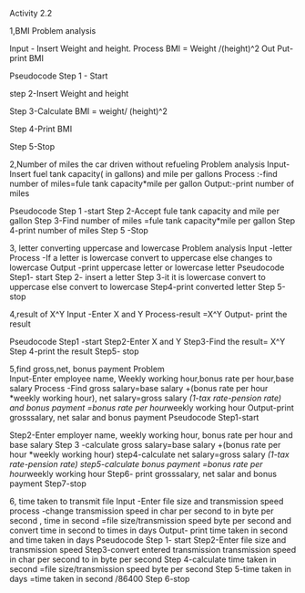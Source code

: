 Activity 2.2

1,BMI
Problem analysis

Input - Insert Weight and height. 
Process BMI = Weight /(height)^2 
Out Put-print BMI

 Pseudocode 
Step 1 - Start

step 2-Insert Weight and height

Step 3-Calculate BMI = weight/ (height)^2

Step 4-Print BMI

Step 5-Stop

2,Number of miles the car driven without refueling 
Problem analysis 
Input-Insert fuel tank capacity( in gallons) and mile per gallons
Process :-find number of miles=fule tank capacity*mile per gallon
Output:-print number of miles

Pseudocode
Step 1 -start
Step 2-Accept fule tank capacity and mile per gallon
Step 3-Find number of miles =fule tank capacity*mile per gallon
Step 4-print number of miles 
Step 5 -Stop

3, letter converting uppercase and lowercase 
Problem analysis 
Input -letter 
Process -If a letter is lowercase convert to uppercase else changes to lowercase 
Output -print uppercase letter or lowercase letter
Pseudocode
Step1- start
Step 2- insert a letter
Step 3-it it is lowercase convert to uppercase else convert to lowercase 
Step4-print converted letter
Step 5-stop

4,result of X^Y
Input -Enter X and Y
Process-result =X^Y
Output- print the result

Pseudocode
Step1 -start
Step2-Enter X and Y
Step3-Find the result= X^Y
Step 4-print the result
Step5- stop

5,find gross,net, bonus payment 
Problem  
Input-Enter employee name, Weekly working hour,bonus rate per hour,base salary
Process -Find gross salary=base salary +(bonus rate per hour *weekly working hour),  net salary=gross salary *(1-tax rate-pension rate) and bonus payment =bonus rate per hour*weekly working hour
Output-print grosssalary, net salar and  bonus payment 
Pseudocode
Step1-start

Step2-Enter employer name, weekly working hour, bonus rate per hour and base salary
Step 3 -calculate gross salary=base salary +(bonus rate per hour *weekly working hour)
step4-calculate net salary=gross salary *(1-tax rate-pension rate)
step5-calculate bonus payment =bonus rate per hour*weekly working hour
Step6- print grosssalary, net salar and  bonus payment 
Step7-stop

6, time taken to transmit file
Input -Enter file size and transmission speed
process -change transmission speed in char per second to in byte per second , time in second =file size/transmission  speed byte per second and convert time in second to times in days
Output- print time taken in second and time taken in days
Pseudocode
Step 1- start 
Step2-Enter file size and transmission speed
Step3-convert entered transmission transmission speed in char per second to in byte per second
Step 4-calculate time taken in second =file size/transmission  speed byte per second 
Step 5-time taken in days =time taken in second /86400
Step 6-stop